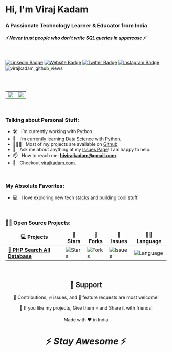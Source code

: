 <h1>Hi, I'm Viraj Kadam</h1>
<h3>A Passionate Technology Learner & Educator from India</h3>
<h5><i>⚡️ Never trust people who don’t write SQL queries in uppercase ⚡️</i></h5>
<br>

[![Linkedin Badge](https://img.shields.io/badge/-LinkedIn-0e76a8?style=flat-square&logo=Linkedin&logoColor=white)](https://linkedin.com/in/hivirajkadam)
[![Website Badge](https://img.shields.io/badge/Website-3b5998?style=flat-square&logo=google-chrome&logoColor=white)](https://virajkadam.com)
[![Twitter Badge](https://img.shields.io/badge/-Twitter-00acee?style=flat-square&logo=Twitter&logoColor=white)](https://twitter.com/hivirajkadam)
[![Instagram Badge](https://img.shields.io/badge/-Instagram-e4405f?style=flat-square&logo=Instagram&logoColor=white)](https://instagram.com/hivirajkadam/)
<img src="https://komarev.com/ghpvc/?username=virajkadam&label=Profile%20views&color=0e75b6&style=flat" alt="virajkadam_github_views">
<br>



<br></br>
<table align="center">
    <tbody>
      <tr>
        <td rowspan=4>
		<img src="https://github-readme-stats-sigma-five.vercel.app/api?username=virajkadam&show_icons=true&locale=en">
        </td>
        <td rowspan=4>
		<img src="https://github-readme-streak-stats.herokuapp.com/?user=virajkadam">
        </td>
      </tr>
    </tbody>
</table>
<br>


### Talking about Personal Stuff:

- 🛠 &nbsp; I’m currently working with Python.
- 🚀 &nbsp; I’m currently learning Data Science with Python.
- 👨🏻‍💻 &nbsp; Most of my projects are available on [Github](https://github.com/virajkadam).
- 💬 &nbsp; Ask me about anything at my [Issues Page](https://github.com/virajkadam/virajkadam/issues)! I am happy to help.
- 📫 &nbsp; How to reach me: **hivirajkadam@gmail.com**.
- 📝 &nbsp; Checkout [virajkadam.com](https://virajkadam.com).

<br>

### My Absolute Favorites:

- 💻 &nbsp; I love exploring new tech stacks and building cool stuff.

<br>

### <b>🧑‍🚀 Open Source Projects:</b>
  <table>
    <thead align="center">
      <tr border: none;>
        <td><b>💻 Projects</b></td>
        <td><b>🌟 Stars</b></td>
        <td><b>🍴 Forks</b></td>
        <td><b>🐛 Issues</b></td>
        <td><b>👨‍💻 Language</b></td>
      </tr>
    </thead>
    <tbody>
      <tr>
	<td><a href="https://github.com/virajkadam/php-search-all-database"><b>🚀 PHP Search All Database</b></a></td>
        <td><img alt="Stars" src="https://img.shields.io/github/stars/virajkadam/php-search-all-database?style=flat-square&labelColor=343b41"/></td>
        <td><img alt="Forks" src="https://img.shields.io/github/forks/virajkadam/php-search-all-database?style=flat-square&labelColor=343b41"/></td>
        <td><img alt="Issues" src="https://img.shields.io/github/issues/virajkadam/php-search-all-database?style=flat-square"/></td>
        <td><img alt="Language" src="https://img.shields.io/github/languages/top/virajkadam/php-search-all-database?style=flat-square"/></td>
      </tr>
    </tbody>
  </table>
<br>

<h2 align="center">🤝 Support</h2>
<p align="center">🎀 Contributions, 🔥 issues, and 🥮 feature requests are most welcome!</p>
<p align="center">💙 If you like my projects, Give them ⭐ and Share it with friends!</p>
<p align="center">Made with ❤️ in India</p>

<h1 align="center">⚡️ <i>Stay Awesome</i> ⚡️</h1>
